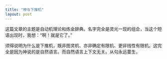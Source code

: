 ```yaml
---
title: "神与下推机"
layout: post
---
```

这篇文章的主题是自动机理论和炼金辞典。名字完全是灵光一现的组合，当这个短语出现时，我想：“啊！就是它了。”

须得说明为什么是下推机，既非图灵机、亦非确定有限机、更非线性有限机。这完全是因为神说的是自然语言。而自然语言上下文无关。从句永远蔓生，

